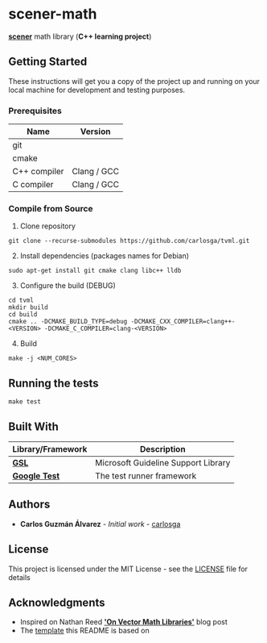 # scener-math

[**scener**](http://github.com/carlosga/scener) math library (**C++ learning project**)

## Getting Started

These instructions will get you a copy of the project up and running on your local machine for development and testing purposes.

### Prerequisites


| Name          | Version       |
|---------------|---------------|
| git           |               |
| cmake         |               |
| C++ compiler  | Clang / GCC   |
| C compiler    | Clang / GCC   |

### Compile from Source

1. Clone repository

```
git clone --recurse-submodules https://github.com/carlosga/tvml.git
```

2. Install dependencies (packages names for Debian)

```
sudo apt-get install git cmake clang libc++ lldb
```

3. Configure the build (DEBUG)

```
cd tvml
mkdir build
cd build
cmake .. -DCMAKE_BUILD_TYPE=debug -DCMAKE_CXX_COMPILER=clang++-<VERSION> -DCMAKE_C_COMPILER=clang-<VERSION>
```

4. Build

```
make -j <NUM_CORES>
```

## Running the tests

```
make test
```

## Built With

| Library/Framework                                       | Description                         |
|---------------------------------------------------------|-------------------------------------|
| [**GSL**](https://github.com/Microsoft/GSL)             | Microsoft Guideline Support Library |
| [**Google Test**](https://github.com/google/googletest) | The test runner framework           |

## Authors

* **Carlos Guzmán Álvarez** - *Initial work* - [carlosga](https://github.com/carlosga)

## License

This project is licensed under the MIT License - see the [LICENSE](LICENSE) file for details

## Acknowledgments

* Inspired on Nathan Reed [**'On Vector Math Libraries'**](http://www.reedbeta.com/blog/on-vector-math-libraries/) blog post
* The [template](https://gist.github.com/PurpleBooth/109311bb0361f32d87a2) this README is based on
